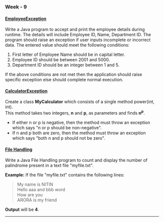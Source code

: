 ### Week - 9

#### [EmployeeException](/Week_9/Employee_Exception/Employee.java)

Write a Java program to accept and print the employee details during runtime. The details will include Employee ID, Name, Department ID. The program should raise an exception if user inputs incomplete or incorrect data. The entered value should meet the following conditions:

1. First letter of Employee Name should be in capital letter.
2. Employee ID should be between 2001 and 5000.
3. Department ID should be an integer between 1 and 5.

If the above conditions are not met then the application should raise specific exception else should complete normal execution.

#### [CalculatorException](/Week_9/Calculator_Exception/MyCalculator.java)

Create a class **MyCalculator** which consists of a single method power(int, int).<br>
This method takes two integers, **n** and **p**, as parameters and finds **n<sup>p</sup>**.<br>
- If either n or p is negative, then the method must throw an exception which says "n or p should be non-negative".<br>
- If n and p both are zero, then the method must throw an exception which says "both n and p should not be zero".

#### [File Handling](/Week_9/File_Handling/file_handling_palindrome.java)

Write a Java File Handling program to count and display the number of palindrome present in a text file "myfile.txt".

**Example:** If the file "myfile.txt" contains the following lines:<br>
> My name is NITIN<br>
> Hello aaa and bbb word<br>
> How are you<br>
> ARORA is my friend

**Output** will be **4**.

---
